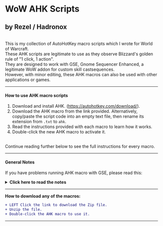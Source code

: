 # WoW AHK Scripts
## by Rezel / Hadronox
<br/>
This is my collection of AutoHotKey macro scripts which I wrote for World of Warcraft.<br/>
These AHK scripts are legitimate to use as they observe Blizzard's golden rule of "1 click, 1 action".<br/>
They are designed to work with GSE, Gnome Sequencer Enhanced, a legitimate WoW addon for custom skill castsequences.<br/>
However, with minor editing, these AHK macros can also be used with other applications or games.

---

#### How to use AHK macro scripts

1. Download and install AHK. (https://autohotkey.com/download/).
2. Download the AHK macro from the link provided. Alternatively, copy/paste the script code into an empty text file, then rename its extension from `.txt` to `ahk`.
3. Read the instructions provided with each macro to learn how it works.
4. Double-click the new AHK macro to activate it.

<br/>
Continue reading further below to see the full instructions for every macro.

---

#### General Notes

If you have problems running AHK macro with GSE, please read this:
<p><details>
<summary> <b>Click here to read the notes</b> </summary>
<br/>
- Every macro has been tested to work properly in WoW, including all modifiers!

- If you want to use the modifier keys listed in your GSE macro, then in WoW you have to unbind the relevent mod keys for the button where your GSE macro is on. If there is a conflict between mod keys in GSE and mod keys in WoW, then WoW keybinds always take priority and your GSE mod key will never trigger. Remember that in WoW by default, `SHIFT` is bound to your second action bar, and `CTRL` is bound to your pet bar. `ALT` is normally not bound.

  - Example:<br/>
If your GSE macro is currently placed on action button 1, and it uses `SHIFT` and `ALT` to cast certain spells, then you need to unbind your `Shift+1` and `Alt+1` in your WoW keybinds.

  - Example:<br/>
Let us assume again that your GSE macro is on action button 1, and it uses `SHIFT` to cast a spell. But in WoW, you discover that you already have `Shift+1` bound to an action button, and this button is EMPTY. If you try to use your GSE macro and press `SHIFT` in this case, you will realise that nothing is happening, since WoW is pressing an EMPTY button.

- If you are using mouse keys, like MB4, to toggle or hold down your AHK macro, you need to unbind any action from those mouse keys in your mouse software, and revert their binds to "Generic", or "Back" and "Forward".

- Please check that you are using the latest updated macro.
</p></details>

---

__How to download any of the macros:__

```diff
+ LEFT Click the link to download the Zip file.
+ Unzip the file.
+ Double-click the AHK macro to use it.
```

---

